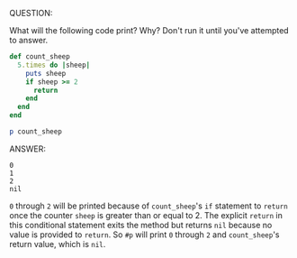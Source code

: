 QUESTION:

What will the following code print? Why? Don't run it until you've attempted to answer.

```ruby
def count_sheep
  5.times do |sheep|
    puts sheep
    if sheep >= 2
      return
    end
  end
end

p count_sheep
```

ANSWER:

```
0
1
2
nil
```

`0` through `2` will be printed because of `count_sheep`'s `if` statement to `return` once the counter 
`sheep` is greater than or equal to 2. The explicit `return` in this conditional statement exits
the method but returns `nil` because no value is provided to `return`. So `#p` will print `0` through `2`
and `count_sheep`'s return value, which is `nil`.
